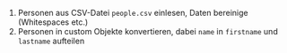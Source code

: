 1. Personen aus CSV-Datei `people.csv` einlesen, Daten bereinige (Whitespaces etc.)
2. Personen in custom Objekte konvertieren, dabei `name` in `firstname` und `lastname` aufteilen
